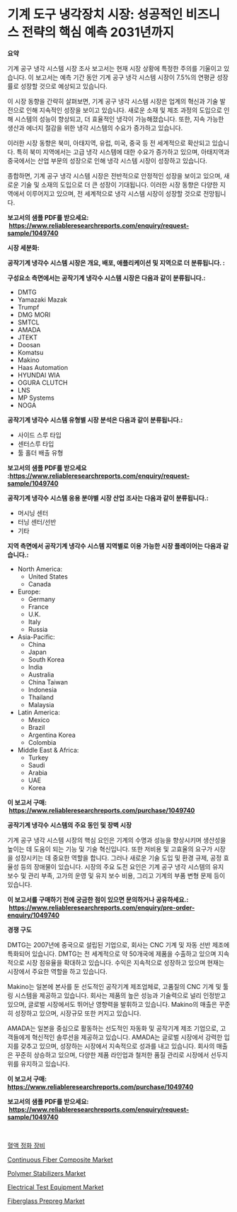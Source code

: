 <p><h1>기계 도구 냉각장치 시장: 성공적인 비즈니스 전략의 핵심 예측 2031년까지</h1></p><p><strong>요약</strong></p>
<p><p>기계 공구 냉각 시스템 시장 조사 보고서는 현재 시장 상황에 특정한 주의를 기울이고 있습니다. 이 보고서는 예측 기간 동안 기계 공구 냉각 시스템 시장이 7.5%의 연평균 성장률로 성장할 것으로 예상되고 있습니다.</p><p>이 시장 동향을 간략히 살펴보면, 기계 공구 냉각 시스템 시장은 업계의 혁신과 기술 발전으로 인해 지속적인 성장을 보이고 있습니다. 새로운 소재 및 제조 과정의 도입으로 인해 시스템의 성능이 향상되고, 더 효율적인 냉각이 가능해졌습니다. 또한, 지속 가능한 생산과 에너지 절감을 위한 냉각 시스템의 수요가 증가하고 있습니다.</p><p>이러한 시장 동향은 북미, 아태지역, 유럽, 미국, 중국 등 전 세계적으로 확산되고 있습니다. 특히 북미 지역에서는 고급 냉각 시스템에 대한 수요가 증가하고 있으며, 아태지역과 중국에서는 산업 부문의 성장으로 인해 냉각 시스템 시장이 성장하고 있습니다.</p><p>종합하면, 기계 공구 냉각 시스템 시장은 전반적으로 안정적인 성장을 보이고 있으며, 새로운 기술 및 소재의 도입으로 더 큰 성장이 기대됩니다. 이러한 시장 동향은 다양한 지역에서 이루어지고 있으며, 전 세계적으로 냉각 시스템 시장이 성장할 것으로 전망됩니다.</p></p>
<p><strong>보고서의 샘플 PDF를 받으세요: &nbsp;<a href="https://www.reliableresearchreports.com/enquiry/request-sample/1049740">https://www.reliableresearchreports.com/enquiry/request-sample/1049740</a></strong></p>
<p><strong>시장 세분화:</strong></p>
<p><strong> 공작기계 냉각수 시스템 시장은 개요, 배포, 애플리케이션 및 지역으로 더 분류됩니다. :</strong></p>
<p><strong>구성요소 측면에서는 공작기계 냉각수 시스템 시장은 다음과 같이 분류됩니다.:</strong></p>
<p><ul><li>DMTG</li><li>Yamazaki Mazak</li><li>Trumpf</li><li>DMG MORI</li><li>SMTCL</li><li>AMADA</li><li>JTEKT</li><li>Doosan</li><li>Komatsu</li><li>Makino</li><li>Haas Automation</li><li>HYUNDAI WIA</li><li>OGURA CLUTCH</li><li>LNS</li><li>MP Systems</li><li>NOGA</li></ul></p>
<p><strong> 공작기계 냉각수 시스템 유형별 시장 분석은 다음과 같이 분류됩니다.:</strong></p>
<p><ul><li>사이드 스루 타입</li><li>센터스루 타입</li><li>툴 홀더 배출 유형</li></ul></p>
<p><strong>보고서의 샘플 PDF를 받으세요 :<a href="https://www.reliableresearchreports.com/enquiry/request-sample/1049740">https://www.reliableresearchreports.com/enquiry/request-sample/1049740</a></strong></p>
<p><strong> 공작기계 냉각수 시스템 응용 분야별 시장 산업 조사는 다음과 같이 분류됩니다.:</strong></p>
<p><ul><li>머시닝 센터</li><li>터닝 센터/선반</li><li>기타</li></ul></p>
<p><strong>지역 측면에서 공작기계 냉각수 시스템 지역별로 이용 가능한 시장 플레이어는 다음과 같습니다.:</strong></p>
<p><ul>
    <li>
        North America:
        <ul>
            <li>United States</li>
            <li>Canada</li>
        </ul>
    </li>
    <li>
        Europe:
        <ul>
            <li>Germany</li>
            <li>France</li>
            <li>U.K.</li>
            <li>Italy</li>
            <li>Russia</li>
        </ul>
    </li>
    <li>
        Asia-Pacific:
        <ul>
            <li>China</li>
            <li>Japan</li>
            <li>South Korea</li>
            <li>India</li>
            <li>Australia</li>
            <li>China Taiwan</li>
            <li>Indonesia</li>
            <li>Thailand</li>
            <li>Malaysia</li>
        </ul>
    </li>
    <li>
        Latin America:
        <ul>
            <li>Mexico</li>
            <li>Brazil</li>
            <li>Argentina Korea</li>
            <li>Colombia</li>
        </ul>
    </li>
    <li>
        Middle East & Africa:
        <ul>
            <li>Turkey</li>
            <li>Saudi</li>
            <li>Arabia</li>
            <li>UAE</li>
            <li>Korea</li>
        </ul>
    </li>
    </ul></p>
<p><strong>이 보고서 구매: &nbsp;<a href="https://www.reliableresearchreports.com/purchase/1049740">https://www.reliableresearchreports.com/purchase/1049740</a></strong></p>
<p><strong>공작기계 냉각수 시스템의 주요 동인 및 장벽 시장</strong></p>
<p><p>기계 공구 냉각 시스템 시장의 핵심 요인은 기계의 수명과 성능을 향상시키며 생산성을 높이는 데 도움이 되는 기능 및 기술 혁신입니다. 또한 저비용 및 고효율의 요구가 시장을 성장시키는 데 중요한 역할을 합니다. 그러나 새로운 기술 도입 및 환경 규제, 공정 효율성 등의 장애물이 있습니다. 시장의 주요 도전 요인은 기계 공구 냉각 시스템의 유지 보수 및 관리 부족, 고가의 운영 및 유지 보수 비용, 그리고 기계의 부품 변형 문제 등이 있습니다.</p></p>
<p><strong>이 보고서를 구매하기 전에 궁금한 점이 있으면 문의하거나 공유하세요.: &nbsp;<a href="https://www.reliableresearchreports.com/enquiry/pre-order-enquiry/1049740">https://www.reliableresearchreports.com/enquiry/pre-order-enquiry/1049740</a></strong></p>
<p><strong>경쟁 구도</strong></p>
<p><p>DMTG는 2007년에 중국으로 설립된 기업으로, 회사는 CNC 기계 및 자동 선반 제조에 특화되어 있습니다. DMTG는 전 세계적으로 약 50개국에 제품을 수출하고 있으며 지속적으로 시장 점유율을 확대하고 있습니다. 수익은 지속적으로 성장하고 있으며 현재는 시장에서 주요한 역할을 하고 있습니다.</p><p>Makino는 일본에 본사를 둔 선도적인 공작기계 제조업체로, 고품질의 CNC 기계 및 툴링 시스템을 제공하고 있습니다. 회사는 제품의 높은 성능과 기술력으로 널리 인정받고 있으며, 글로벌 시장에서도 뛰어난 영향력을 발휘하고 있습니다. Makino의 매출은 꾸준히 성장하고 있으며, 시장규모 또한 커지고 있습니다.</p><p>AMADA는 일본을 중심으로 활동하는 선도적인 자동화 및 공작기계 제조 기업으로, 고객들에게 혁신적인 솔루션을 제공하고 있습니다. AMADA는 글로벌 시장에서 강력한 입지를 갖추고 있으며, 성장하는 시장에서 지속적으로 성과를 내고 있습니다. 회사의 매출은 꾸준히 상승하고 있으며, 다양한 제품 라인업과 철저한 품질 관리로 시장에서 선두지위를 유지하고 있습니다.</p></p>
<p><strong>이 보고서 구매: &nbsp; <a href="https://www.reliableresearchreports.com/purchase/1049740">https://www.reliableresearchreports.com/purchase/1049740</a></strong></p>
<p><strong>보고서의 샘플 PDF를 받으세요: &nbsp;<a href="https://www.reliableresearchreports.com/enquiry/request-sample/1049740">https://www.reliableresearchreports.com/enquiry/request-sample/1049740</a></strong><strong></strong></p>
<p>&nbsp;</p>
<p><p><a href="https://github.com/vsoq0zknh59/Market-Research-Report-List-1/blob/main/6890609189677.md">혈액 정화 장비</a></p><p><a href="https://noble-drawer-34c.notion.site/Insights-into-Continuous-Fiber-Composite-Market-Size-Analysing-Market-Share-Trends-and-Growth-fro-acf006da5c694e7d9338454e8a97e666">Continuous Fiber Composite Market</a></p><p><a href="https://github.com/NorbertYates/Market-Research-Report-List-3/blob/main/polymer-stabilizers-market.md">Polymer Stabilizers Market</a></p><p><a href="https://issuu.com/reportprime-2/docs/electrical-test-equipment-market-size-2030.pptx">Electrical Test Equipment Market</a></p><p><a href="https://three-jumbo-f6d.notion.site/Fiberglass-Prepreg-Market-Challenges-Opportunities-and-Growth-Drivers-and-Major-Market-Players-fo-05519efdd8284cefabe9dabc20c84fe9">Fiberglass Prepreg Market</a></p></p>